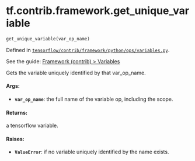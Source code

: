 <div itemscope itemtype="http://developers.google.com/ReferenceObject">
<meta itemprop="name" content="tf.contrib.framework.get_unique_variable" />
</div>

# tf.contrib.framework.get_unique_variable

``` python
get_unique_variable(var_op_name)
```



Defined in [`tensorflow/contrib/framework/python/ops/variables.py`](https://www.tensorflow.org/code/tensorflow/contrib/framework/python/ops/variables.py).

See the guide: [Framework (contrib) > Variables](../../../../../api_guides/python/contrib.framework.md#Variables)

Gets the variable uniquely identified by that var_op_name.

#### Args:

* <b>`var_op_name`</b>: the full name of the variable op, including the scope.


#### Returns:

  a tensorflow variable.


#### Raises:

* <b>`ValueError`</b>: if no variable uniquely identified by the name exists.